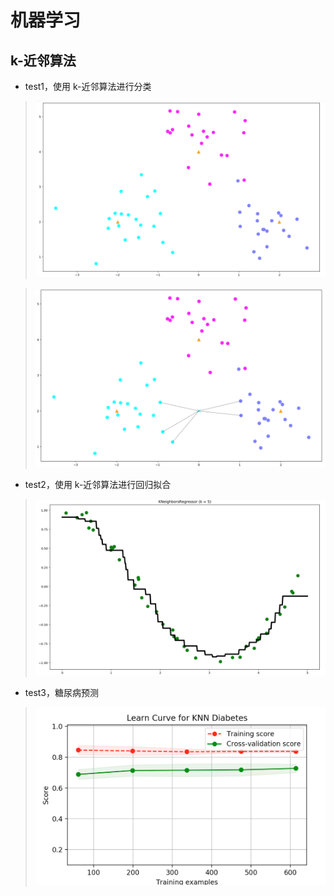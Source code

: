 # 机器学习

## k-近邻算法
* test1，使用 k-近邻算法进行分类
> ![image](https://github.com/leonzm/py2x_machine_learning/blob/master/image/knn/k-%E8%BF%91%E9%82%BB%E7%AE%97%E6%B3%95_1.png)

> ![image](https://github.com/leonzm/py2x_machine_learning/blob/master/image/knn/k-%E8%BF%91%E9%82%BB%E7%AE%97%E6%B3%95_2.png)

* test2，使用 k-近邻算法进行回归拟合
> ![image](https://github.com/leonzm/py2x_machine_learning/blob/master/image/knn/k-%E8%BF%91%E9%82%BB%E7%AE%97%E6%B3%95_3.png)

* test3，糖尿病预测
> ![image](https://github.com/leonzm/py2x_machine_learning/blob/master/image/knn/k-%E8%BF%91%E9%82%BB%E7%AE%97%E6%B3%95_4.png)
